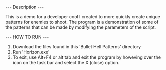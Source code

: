 --- Description ---

This is a demo for a developer cool I created to more quickly create unique patterns for enemies to shoot. The program is a demonstration of some of the patterns that can be made by modifying the parameters of the script.

--- HOW TO RUN ---
1. Download the files found in this 'Bullet Hell Patterns' directory
2. Run 'Horizon.exe'
3. To exit, use Alt+F4 or alt tab and exit the program by howeving over the icon on the task bar and select the X (close) option.

